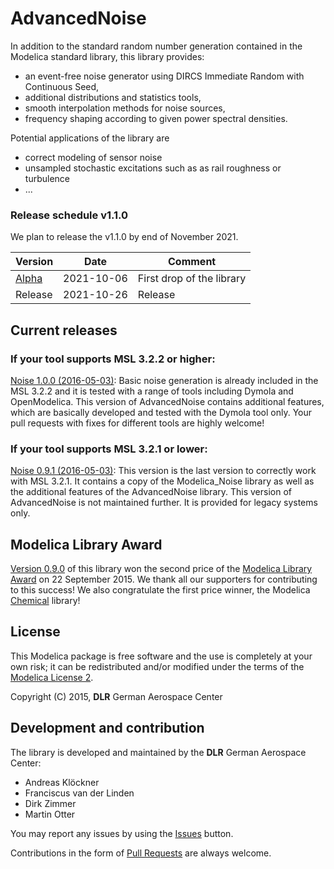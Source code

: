 AdvancedNoise
=====

In addition to the standard random number generation contained in the Modelica standard library, this library provides:
- an event-free noise generator using DIRCS Immediate Random with Continuous Seed,
- additional distributions and statistics tools,
- smooth interpolation methods for noise sources,
- frequency shaping according to given power spectral densities.

Potential applications of the library are
- correct modeling of sensor noise
- unsampled stochastic excitations such as as rail roughness or turbulence
- ...

### Release schedule v1.1.0

We plan to release the v1.1.0 by end of November 2021.

| Version | Date | Comment |
|---| ---| ---|
| [Alpha](../../releases/tag/v1.1.0-alpha)  |  2021-10-06 | First drop of the library |
| Release |  2021-10-26 | Release |

## Current releases
### If your tool supports MSL 3.2.2 or higher:
[Noise 1.0.0 (2016-05-03)](https://github.com/DLR-SR/AdvancedNoise/archive/v1.0.0.zip):
 Basic noise generation is already included in the MSL 3.2.2 and it is tested with a range of tools including Dymola and OpenModelica.
 This version of AdvancedNoise contains additional features, which are basically developed and tested with the Dymola tool only.
 Your pull requests with fixes for different tools are highly welcome!
 
### If your tool supports MSL 3.2.1 or lower:
[Noise 0.9.1 (2016-05-03)](https://github.com/DLR-SR/AdvancedNoise/archive/v0.9.1.zip):
 This version is the last version to correctly work with MSL 3.2.1.
 It contains a copy of the Modelica_Noise library as well as the additional features of the AdvancedNoise library.
 This version of AdvancedNoise is not maintained further.
 It is provided for legacy systems only.

## Modelica Library Award

[Version 0.9.0](https://github.com/DLR-SR/AdvancedNoise/archive/v0.9.0.zip) of this library won the second price of the [Modelica Library Award](https://github.com/DLR-SR/AdvancedNoise/tree/v1.0.0/AdvancedNoise%201.0.0/Resources/Images/General/ModelicaAward.png) on 22 September 2015. We thank all our supporters for contributing to this success! We also congratulate the first price winner, the Modelica [Chemical](https://github.com/MarekMatejak/Chemical) library!

## License

This Modelica package is free software and the use is completely at your own risk;
it can be redistributed and/or modified under the terms of the [Modelica License 2](https://modelica.org/licenses/ModelicaLicense2).


Copyright (C) 2015, **DLR** German Aerospace Center

## Development and contribution

The library is developed and maintained by the **DLR** German Aerospace Center:

 - Andreas Klöckner
 - Franciscus van der Linden
 - Dirk Zimmer
 - Martin Otter

You may report any issues by using the [Issues](../../issues) button.

Contributions in the form of [Pull Requests](../../pulls) are always welcome.
